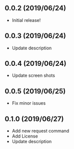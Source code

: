 ## 0.0.2 (2019/06/24)
* Initial release!
## 0.0.3 (2019/06/24)
* Update description
## 0.0.4 (2019/06/24)
* Update screen shots
## 0.0.5 (2019/06/25)
* Fix minor issues
## 0.1.0 (2019/06/27)
* Add new request command
* Add License
* Update description